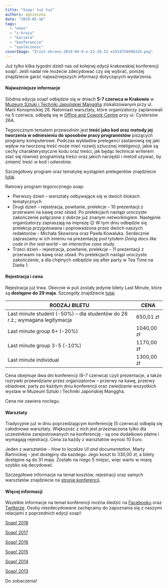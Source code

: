 ```yaml
---
title: "Soap! tuż tuż"
authors: agnieszka
date: "2019-05-16"
tags:
  - "news"
  - "z-kraju"
  - "kariera"
  - "konferencje"
  - "spolecznosc"
coverImage: "Zrzut-ekranu-2019-04-8-o-22.20.52-e1554754998324.png"
---
```


Już tylko kilka tygodni dzieli nas od kolejnej edycji krakowskiej konferencji
soap!. Jeśli nadal nie możecie zdecydować czy się wybrać, poniżej znajdziecie
garść najważniejszych informacji dotyczących wydarzenia.

<!--truncate-->

#### **Najważniejsze informacje**

Siódma edycja soap! odbędzie się w dniach **5-7 czerwca w Krakowie** w
[Muzeum Sztuki i Techniki Japońskiej Manggha](http://manggha.pl/) zlokalizowanym
przy ul. Marii Konopnickiej 26. Natomiast warsztaty, które organizatorzy
zaplanowali na 5 czerwca, odbędą się w
[Office and Cowork Centre](http://tupopracujesz.pl/biura/cystersow/) przy ul.
Cystersów 26A.

Tegorocznym tematem przewodnim jest **treść jako kod oraz metody jej tworzenia w
odniesieniu do sposobów pracy programistów** piszących programy komputerowe.
Podczas wykładów prelegenci zastanowią się jaki wpływ na tworzoną treść może
mieć rozwój sztucznej inteligencji, jakie są cechy charakterystyczne kodu oraz
treści, jak będąc technical writerem stać się również programistą treści oraz
jakich narzędzi i metod używać, by zmienić treść w kod i odwrotnie.

Szczegółowy program oraz tematykę wystąpień prelegentów znajdziecie
[tutaj](http://soapconf.com/schedule2019/).

Ramowy program tegorocznego soap:

- Pierwszy dzień – warsztaty odbywające się w dwóch blokach tematycznych
- Drugi dzień – rejestracja, powitanie, prelekcje – 10 prezentacji z przerwami
  na kawę oraz obiad. Po prelekcjach nastąpi uroczyste zakończenie połączone z
  dobrze już znanym networkingiem. Następnie organizatorzy zapraszają na imprezę
  😉 W tym dniu odbędzie się prelekcja przygotowana i poprowadzona przez dwóch
  naszych redaktorów - Michała Skowrona oraz Pawła Kowaluka. Serdecznie
  zapraszamy w ich imieniu na prezentację pod tytułem *Doing docs like code in
  the real world – an interactive case study*.
- Trzeci dzień – rejestracja, powitanie, prelekcje – 11 prezentacji z przerwami
  na kawę oraz obiad. Po prelekcjach nastąpi uroczyste zakończenie, a dla
  chętnych odbędzie się after party w Tea Time na Dietla 1.

#### **Rejestracja i cena**

Rejestracja już trwa. Obecnie w puli zostały jedynie bilety Last Minute, które
są **dostępne do 29 maja**. Szczegóły znajdziecie
[tutaj](https://evenea.pl/imprezy/konferencje/krakow/soap-2019--the-best-content-conference-210964/).

| RODZAJ BILETU                                                               | CENA       |
| --------------------------------------------------------------------------- | ---------- |
| Last minute student (-50%) – dla studentów do 26 r.ż.; wymagana legitymacja | 650,01 zł  |
| Last minute group 6+ (-20%)                                                 | 1040,00 zł |
| Last minute group 3-5 (-10%)                                                | 1170,00 zł |
| Last minute individual                                                      | 1300,00 zł |

Cena obejmuje dwa dni konferencji (6-7 czerwca) czyli prezentacje, a także
rozrywki przewidziane przez organizatorów – przerwy na kawę, przerwy obiadowe,
party po każdym dniu konferencji oraz zwiedzanie wszystkich wystaw w Muzeum
Sztuki i Techniki Japońskiej Manggha.

Cena nie zawiera noclegu.

#### **Warsztaty**

Tradycyjnie już w dniu poprzedzającym konferencję (5 czerwca) odbędą się
całodniowe warsztaty. Większość z nich jest przeznaczona tylko dla uczestników
zarejestrowanych na konferencję - są one dodatkowo płatne i wymagają
rejestracji. Cena za każdy z warsztatów wynosi 10 Euro.

Jeden z warsztatów - _How to localize UI and documentation_, Marty Bartnickiej -
jest dostępny dla każdego. Jego koszt to 330,00 zł, a bilety dostępne są do 31
maja. Zostało na niego 5 miejsc, więc warto w miarę szybko się decydować.

Szczegółowe informacje na temat kosztów, rejestracji oraz samych warsztatów
znajdziecie na [stronie konferencji](http://soapconf.com/).

#### **Więcej informacji**

Wszelkie informacje na temat konferencji można śledzić na
[Facebooku](https://www.facebook.com/soapconf/) oraz
[Twitterze](https://twitter.com/soapconf). Osoby niezdecydowane zachęcamy do
zapoznania się z naszymi relacjami z poprzednich edycji soap!:

[Soap! 2018](http://techwriter.pl/konferencja-soap-2018-relacja/)

[Soap! 2017](http://techwriter.pl/soap-2017-juz-za-nami-relacja/)

[Soap! 2016](http://techwriter.pl/konferencja-soap-2016-podsumowanie/)

[Soap! 2015](http://techwriter.pl/soap-2015-opis-wybranych-prezentacji/)

[Soap! 2014](http://techwriter.pl/soap-2014-relacja-z-pierwszego-dnia/)

[Soap! 2013](http://techwriter.pl/soap-technical-communication-conference-relacja/)

Do zobaczenia!
